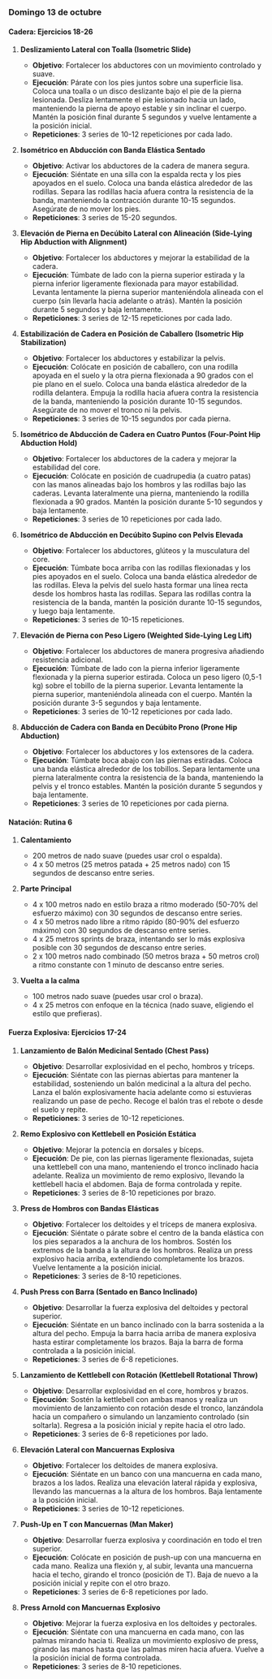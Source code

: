 ### Domingo 13 de octubre
#### Cadera: Ejercicios 18-26

1. **Deslizamiento Lateral con Toalla (Isometric Slide)**
   - **Objetivo**: Fortalecer los abductores con un movimiento controlado y suave.
   - **Ejecución**: Párate con los pies juntos sobre una superficie lisa. Coloca una toalla o un disco deslizante bajo el pie de la pierna lesionada. Desliza lentamente el pie lesionado hacia un lado, manteniendo la pierna de apoyo estable y sin inclinar el cuerpo. Mantén la posición final durante 5 segundos y vuelve lentamente a la posición inicial.
   - **Repeticiones**: 3 series de 10-12 repeticiones por cada lado.

2. **Isométrico en Abducción con Banda Elástica Sentado**
   - **Objetivo**: Activar los abductores de la cadera de manera segura.
   - **Ejecución**: Siéntate en una silla con la espalda recta y los pies apoyados en el suelo. Coloca una banda elástica alrededor de las rodillas. Separa las rodillas hacia afuera contra la resistencia de la banda, manteniendo la contracción durante 10-15 segundos. Asegúrate de no mover los pies.
   - **Repeticiones**: 3 series de 15-20 segundos.

3. **Elevación de Pierna en Decúbito Lateral con Alineación (Side-Lying Hip Abduction with Alignment)**
   - **Objetivo**: Fortalecer los abductores y mejorar la estabilidad de la cadera.
   - **Ejecución**: Túmbate de lado con la pierna superior estirada y la pierna inferior ligeramente flexionada para mayor estabilidad. Levanta lentamente la pierna superior manteniéndola alineada con el cuerpo (sin llevarla hacia adelante o atrás). Mantén la posición durante 5 segundos y baja lentamente.
   - **Repeticiones**: 3 series de 12-15 repeticiones por cada lado.

4. **Estabilización de Cadera en Posición de Caballero (Isometric Hip Stabilization)**
   - **Objetivo**: Fortalecer los abductores y estabilizar la pelvis.
   - **Ejecución**: Colócate en posición de caballero, con una rodilla apoyada en el suelo y la otra pierna flexionada a 90 grados con el pie plano en el suelo. Coloca una banda elástica alrededor de la rodilla delantera. Empuja la rodilla hacia afuera contra la resistencia de la banda, manteniendo la posición durante 10-15 segundos. Asegúrate de no mover el tronco ni la pelvis.
   - **Repeticiones**: 3 series de 10-15 segundos por cada pierna.

5. **Isométrico de Abducción de Cadera en Cuatro Puntos (Four-Point Hip Abduction Hold)**
   - **Objetivo**: Fortalecer los abductores de la cadera y mejorar la estabilidad del core.
   - **Ejecución**: Colócate en posición de cuadrupedia (a cuatro patas) con las manos alineadas bajo los hombros y las rodillas bajo las caderas. Levanta lateralmente una pierna, manteniendo la rodilla flexionada a 90 grados. Mantén la posición durante 5-10 segundos y baja lentamente.
   - **Repeticiones**: 3 series de 10 repeticiones por cada lado.

6. **Isométrico de Abducción en Decúbito Supino con Pelvis Elevada**
   - **Objetivo**: Fortalecer los abductores, glúteos y la musculatura del core.
   - **Ejecución**: Túmbate boca arriba con las rodillas flexionadas y los pies apoyados en el suelo. Coloca una banda elástica alrededor de las rodillas. Eleva la pelvis del suelo hasta formar una línea recta desde los hombros hasta las rodillas. Separa las rodillas contra la resistencia de la banda, mantén la posición durante 10-15 segundos, y luego baja lentamente.
   - **Repeticiones**: 3 series de 10-15 repeticiones.

7. **Elevación de Pierna con Peso Ligero (Weighted Side-Lying Leg Lift)**
   - **Objetivo**: Fortalecer los abductores de manera progresiva añadiendo resistencia adicional.
   - **Ejecución**: Túmbate de lado con la pierna inferior ligeramente flexionada y la pierna superior estirada. Coloca un peso ligero (0,5-1 kg) sobre el tobillo de la pierna superior. Levanta lentamente la pierna superior, manteniéndola alineada con el cuerpo. Mantén la posición durante 3-5 segundos y baja lentamente.
   - **Repeticiones**: 3 series de 10-12 repeticiones por cada lado.

8. **Abducción de Cadera con Banda en Decúbito Prono (Prone Hip Abduction)**
   - **Objetivo**: Fortalecer los abductores y los extensores de la cadera.
   - **Ejecución**: Túmbate boca abajo con las piernas estiradas. Coloca una banda elástica alrededor de los tobillos. Separa lentamente una pierna lateralmente contra la resistencia de la banda, manteniendo la pelvis y el tronco estables. Mantén la posición durante 5 segundos y baja lentamente.
   - **Repeticiones**: 3 series de 10 repeticiones por cada pierna.

#### Natación: Rutina 6

1. **Calentamiento**
   - 200 metros de nado suave (puedes usar crol o espalda).
   - 4 x 50 metros (25 metros patada + 25 metros nado) con 15 segundos de descanso entre series.

2. **Parte Principal**
   - 4 x 100 metros nado en estilo braza a ritmo moderado (50-70% del esfuerzo máximo) con 30 segundos de descanso entre series.
   - 4 x 50 metros nado libre a ritmo rápido (80-90% del esfuerzo máximo) con 30 segundos de descanso entre series.
   - 4 x 25 metros sprints de braza, intentando ser lo más explosiva posible con 30 segundos de descanso entre series.
   - 2 x 100 metros nado combinado (50 metros braza + 50 metros crol) a ritmo constante con 1 minuto de descanso entre series.

3. **Vuelta a la calma**
   - 100 metros nado suave (puedes usar crol o braza).
   - 4 x 25 metros con enfoque en la técnica (nado suave, eligiendo el estilo que prefieras).

#### Fuerza Explosiva: Ejercicios 17-24

1. **Lanzamiento de Balón Medicinal Sentado (Chest Pass)**
   - **Objetivo**: Desarrollar explosividad en el pecho, hombros y tríceps.
   - **Ejecución**: Siéntate con las piernas abiertas para mantener la estabilidad, sosteniendo un balón medicinal a la altura del pecho. Lanza el balón explosivamente hacia adelante como si estuvieras realizando un pase de pecho. Recoge el balón tras el rebote o desde el suelo y repite.
   - **Repeticiones**: 3 series de 10-12 repeticiones.

2. **Remo Explosivo con Kettlebell en Posición Estática**
   - **Objetivo**: Mejorar la potencia en dorsales y bíceps.
   - **Ejecución**: De pie, con las piernas ligeramente flexionadas, sujeta una kettlebell con una mano, manteniendo el tronco inclinado hacia adelante. Realiza un movimiento de remo explosivo, llevando la kettlebell hacia el abdomen. Baja de forma controlada y repite.
   - **Repeticiones**: 3 series de 8-10 repeticiones por brazo.

3. **Press de Hombros con Bandas Elásticas**
   - **Objetivo**: Fortalecer los deltoides y el tríceps de manera explosiva.
   - **Ejecución**: Siéntate o párate sobre el centro de la banda elástica con los pies separados a la anchura de los hombros. Sostén los extremos de la banda a la altura de los hombros. Realiza un press explosivo hacia arriba, extendiendo completamente los brazos. Vuelve lentamente a la posición inicial.
   - **Repeticiones**: 3 series de 8-10 repeticiones.

4. **Push Press con Barra (Sentado en Banco Inclinado)**
   - **Objetivo**: Desarrollar la fuerza explosiva del deltoides y pectoral superior.
   - **Ejecución**: Siéntate en un banco inclinado con la barra sostenida a la altura del pecho. Empuja la barra hacia arriba de manera explosiva hasta estirar completamente los brazos. Baja la barra de forma controlada a la posición inicial.
   - **Repeticiones**: 3 series de 6-8 repeticiones.

5. **Lanzamiento de Kettlebell con Rotación (Kettlebell Rotational Throw)**
   - **Objetivo**: Desarrollar explosividad en el core, hombros y brazos.
   - **Ejecución**: Sostén la kettlebell con ambas manos y realiza un movimiento de lanzamiento con rotación desde el tronco, lanzándola hacia un compañero o simulando un lanzamiento controlado (sin soltarla). Regresa a la posición inicial y repite hacia el otro lado.
   - **Repeticiones**: 3 series de 6-8 repeticiones por lado.

6. **Elevación Lateral con Mancuernas Explosiva**
   - **Objetivo**: Fortalecer los deltoides de manera explosiva.
   - **Ejecución**: Siéntate en un banco con una mancuerna en cada mano, brazos a los lados. Realiza una elevación lateral rápida y explosiva, llevando las mancuernas a la altura de los hombros. Baja lentamente a la posición inicial.
   - **Repeticiones**: 3 series de 10-12 repeticiones.

7. **Push-Up en T con Mancuernas (Man Maker)**
   - **Objetivo**: Desarrollar fuerza explosiva y coordinación en todo el tren superior.
   - **Ejecución**: Colócate en posición de push-up con una mancuerna en cada mano. Realiza una flexión y, al subir, levanta una mancuerna hacia el techo, girando el tronco (posición de T). Baja de nuevo a la posición inicial y repite con el otro brazo.
   - **Repeticiones**: 3 series de 6-8 repeticiones por lado.

8. **Press Arnold con Mancuernas Explosivo**
   - **Objetivo**: Mejorar la fuerza explosiva en los deltoides y pectorales.
   - **Ejecución**: Siéntate con una mancuerna en cada mano, con las palmas mirando hacia ti. Realiza un movimiento explosivo de press, girando las manos hasta que las palmas miren hacia afuera. Vuelve a la posición inicial de forma controlada.
   - **Repeticiones**: 3 series de 8-10 repeticiones.
